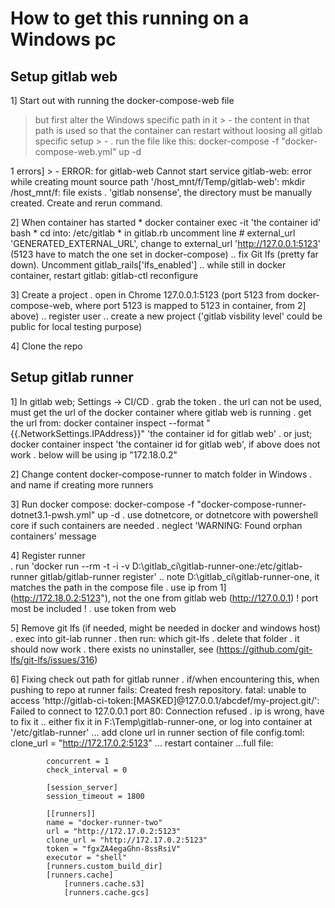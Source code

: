 
# How to get this running on a Windows pc

## Setup gitlab web

1] Start out with running the docker-compose-web file
   > but first alter the Windows specific path in it
        > - the content in that path is used so that the container can restart without loosing all gitlab specific setup
    > - . run the file like this: docker-compose -f "docker-compose-web.yml" up -d

1 errors]
    > - ERROR: for gitlab-web  Cannot start service gitlab-web: error while creating mount source path '/host_mnt/f/Temp/gitlab-web': mkdir /host_mnt/f: file exists
        . 'gitlab nonsense', the directory must be manually created. Create and rerun command.

2] When container has started
    * docker container exec -it 'the container id' bash
    * cd into: /etc/gitlab
    * in gitlab.rb uncomment line # external_url 'GENERATED_EXTERNAL_URL', change to external_url 'http://127.0.0.1:5123'   (5123 have to     match the one set in docker-compose)
    .. fix Git lfs (pretty far down). Uncomment gitlab_rails['lfs_enabled']
    .. while still in docker container, restart gitlab: gitlab-ctl reconfigure

3] Create a project
    . open in Chrome 127.0.0.1:5123 (port 5123 from docker-compose-web, where port 5123 is mapped to 5123 in container, from 2] above)
        .. register user
        .. create a new project ('gitlab visbility level' could be public for local testing purpose)

4] Clone the repo



## Setup gitlab runner

1] In gitlab web; Settings -> CI/CD
    . grab the token
    . the url can not be used, must get the url of the docker container where gitlab web is running
        . get the url from:  docker container inspect --format "{{.NetworkSettings.IPAddress}}" 'the container id for gitlab web'
        . or just; docker container inspect 'the container id for gitlab web', if above does not work
        . below will be using ip "172.18.0.2"


2] Change content docker-compose-runner to match folder in Windows
    . and name if creating more runners


3] Run docker compose: docker-compose -f "docker-compose-runner-dotnet3.1-pwsh.yml" up -d
    . use dotnetcore, or dotnetcore with powershell core if such containers are needed
    . neglect 'WARNING: Found orphan containers' message


4] Register runner  
    . run 'docker run --rm -t -i -v D:\gitlab_ci\gitlab-runner-one:/etc/gitlab-runner gitlab/gitlab-runner register'
        .. note D:\gitlab_ci\gitlab-runner-one, it matches the path in the compose file
    . use ip from 1] (http://172.18.0.2:5123"), not the one from gitlab web (http://127.0.0.1)
    ! port most be included !
    . use token from web

5] Remove git lfs (if needed, might be needed in docker and windows host)   
    . exec into git-lab runner
    . then run: which git-lfs
    . delete that folder
    . it should now work
    . there exists no uninstaller, see  (https://github.com/git-lfs/git-lfs/issues/316)


6] Fixing check out path for gitlab runner
    . if/when encountering this, when pushing to repo at runner fails:
        Created fresh repository.
        fatal: unable to access 'http://gitlab-ci-token:[MASKED]@127.0.0.1/abcdef/my-project.git/': Failed to connect to 127.0.0.1 port 80: Connection refused
    . ip is wrong, have to fix it 
        .. either fix it in F:\Temp\gitlab-runner-one, or log into container at '/etc/gitlab-runner'
            ... add clone url in runner section of file config.toml: clone_url = "http://172.17.0.2:5123"
            ... restart container
            ...full file:

            concurrent = 1
            check_interval = 0

            [session_server]
            session_timeout = 1800

            [[runners]]
            name = "docker-runner-two"
            url = "http://172.17.0.2:5123"
            clone_url = "http://172.17.0.2:5123"
            token = "fgxZA4egaGhn-8ssRsiV"
            executor = "shell"
            [runners.custom_build_dir]
            [runners.cache]
                [runners.cache.s3]
                [runners.cache.gcs]


